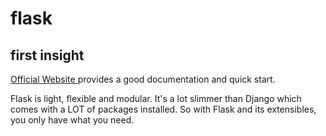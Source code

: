 # flask

## first insight

[Official Website ](https://flask.palletsprojects.com/en/1.1.x/quickstart/#the-request-object)provides a good documentation and quick start.

Flask is light, flexible and modular. It's a lot slimmer than Django which comes with a LOT of packages installed. So with Flask and its extensibles, you only have what you need.

